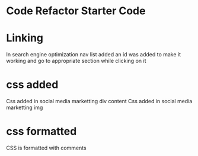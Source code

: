 # Code Refactor Starter Code
# Linking
In search engine optimization nav list added an id was added to make it working and go to appropriate section while clicking on it
# css added
Css added in social media marketting div content
Css added in social media marketting img
# css formatted
CSS is formatted with comments 
